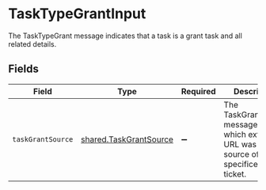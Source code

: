 # TaskTypeGrantInput

The TaskTypeGrant message indicates that a task is a grant task and all related details.


## Fields

| Field                                                                                                | Type                                                                                                 | Required                                                                                             | Description                                                                                          |
| ---------------------------------------------------------------------------------------------------- | ---------------------------------------------------------------------------------------------------- | ---------------------------------------------------------------------------------------------------- | ---------------------------------------------------------------------------------------------------- |
| `taskGrantSource`                                                                                    | [shared.TaskGrantSource](../../../sdk/models/shared/taskgrantsource.md)                              | :heavy_minus_sign:                                                                                   | The TaskGrantSource message tracks which external URL was the source of the specificed grant ticket. |